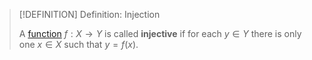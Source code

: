 >[!DEFINITION] Definition: Injection
>
>A [function](../index.md) $f: X \to Y$ is called **injective** if for each $y \in Y$ there is only one $x\in X$ such that $y = f(x)$.
>